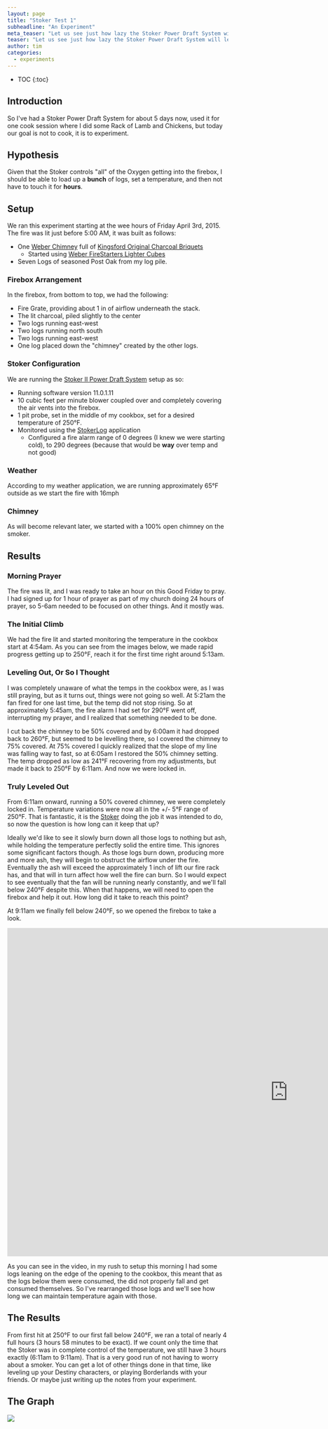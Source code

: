 ```yaml
---
layout: page
title: "Stoker Test 1"
subheadline: "An Experiment"
meta_teaser: "Let us see just how lazy the Stoker Power Draft System will let us be."
teaser: "Let us see just how lazy the Stoker Power Draft System will let us be."
author: tim
categories:
  - experiments
---
```



* TOC
{:toc}

## Introduction

So I've had a Stoker Power Draft System for about 5 days now, used it for one cook session where I did some Rack of Lamb and Chickens, but today our goal is not to cook, it is to experiment.

## Hypothesis

Given that the Stoker controls "all" of the Oxygen getting into the firebox, I should be able to load up a **bunch** of logs, set a temperature, and then not have to touch it for **hours**.

## Setup

We ran this experiment starting at the wee hours of Friday April 3rd, 2015.  The fire was lit just before 5:00 AM, it was built as follows:

* One [Weber Chimney][weber-chimney] full of [Kingsford Original Charcoal Briquets][charcoal]
	* Started using [Weber FireStarters Lighter Cubes][starter-cubes]
* Seven Logs of seasoned Post Oak from my log pile.

### Firebox Arrangement

In the firebox, from bottom to top, we had the following:

* Fire Grate, providing about 1 in of airflow underneath the stack.
* The lit charcoal, piled slightly to the center
* Two logs running east-west
* Two logs running north south
* Two logs running east-west
* One log placed down the "chimney" created by the other logs.

### Stoker Configuration

We are running the [Stoker II Power Draft System][stoker] setup as so:

* Running software version 11.0.1.11
* 10 cubic feet per minute blower coupled over and completely covering the air vents into the firebox.
* 1 pit probe, set in the middle of my cookbox, set for a desired temperature of 250°F.
* Monitored using the [StokerLog] application
  * Configured a fire alarm range of 0 degrees (I knew we were starting cold), to 290 degrees (because that would be **way** over temp and not good)

### Weather

According to my weather application, we are running approximately 65°F outside as we start the fire with 16mph

### Chimney

As will become relevant later, we started with a 100% open chimney on the smoker.

## Results

### Morning Prayer

The fire was lit, and I was ready to take an hour on this Good Friday to pray.  I had signed up for 1 hour of prayer as part of my church doing 24 hours of prayer, so 5-6am needed to be focused on other things.  And it mostly was.

### The Initial Climb

We had the fire lit and started monitoring the temperature in the cookbox start at 4:54am.  As you can see from the images below, we made rapid progress getting up to 250°F, reach it for the first time right around 5:13am.

### Leveling Out, Or So I Thought

I was completely unaware of what the temps in the cookbox were, as I was still praying, but as it turns out, things were not going so well.  At 5:21am the fan fired for one last time, but the temp did not stop rising.  So at approximately 5:45am, the fire alarm I had set for 290°F went off, interrupting my prayer, and I realized that something needed to be done.  

I cut back the chimney to be 50% covered and by 6:00am it had dropped back to 260°F, but seemed to be levelling there, so I covered the chimney to 75% covered. At 75% covered I quickly realized that the slope of my line was falling way to fast, so at 6:05am I restored the 50% chimney setting. The temp dropped as low as 241°F recovering from my adjustments, but made it back to 250°F by 6:11am.  And now we were locked in.

### Truly Leveled Out

From 6:11am onward, running a 50% covered chimney, we were completely locked in.  Temperature variations were now all in the +/- 5°F range of 250°F.  That is fantastic, it is the [Stoker] doing the job it was intended to do, so now the question is how long can it keep that up?

Ideally we'd like to see it slowly burn down all those logs to nothing but ash, while holding the temperature perfectly solid the entire time.  This ignores some significant factors though.  As those logs burn down, producing more and more ash, they will begin to obstruct the airflow under the fire.  Eventually the ash will exceed the approximately 1 inch of lift our fire rack has, and that will in turn affect how well the fire can burn.  So I would expect to see eventually that the fan will be running nearly constantly, and we'll fall below 240°F despite this.  When that happens, we will need to open the firebox and help it out.  How long did it take to reach this point?

At 9:11am we finally fell below 240°F, so we opened the firebox to take a look.

<iframe width="1280" height="750" src="https://www.youtube.com/embed/wqGOrUvlqaE" frameborder="0" allowfullscreen></iframe>

As you can see in the video, in my rush to setup this morning I had some logs leaning on the edge of the opening to the cookbox, this meant that as the logs below them were consumed, the did not properly fall and get consumed themselves.  So I've rearranged those logs and we'll see how long we can maintain temperature again with those.

## The Results

From first hit at 250°F to our first fall below 240°F, we ran a total of nearly 4 full hours (3 hours 58 minutes to be exact).  If we count only the time that the Stoker was in complete control of the temperature, we still have 3 hours exactly (6:11am to 9:11am).  That is a very good run of not having to worry about a smoker.  You can get a lot of other things done in that time, like leveling up your Destiny characters, or playing Borderlands with your friends.  Or maybe just writing up the notes from your experiment.

## The Graph

<img src="{{ site.urlimg }}stoker-test-1.png" />


[weber-chimney]: http://www.amazon.com/Weber-7416-Rapidfire-Chimney-Starter/dp/B000WEOQV8/ref=sr_1_1?ie=UTF8&qid=1428060505&sr=8-1&keywords=Weber+Chimney&tag=timraybnet-20
[charcoal]: http://www.amazon.com/Kingsford-30524-Charcoal-Briquets-13-9-Pound/dp/B0086TBA74/ref=sr_1_2?ie=UTF8&qid=1428060829&sr=8-2&keywords=Kingsford+Charcoal+Briquets&tag=timraybnet-20
[starter-cubes]: http://www.amazon.com/Weber-7417-FireStarters-Lighter-Cubes/dp/B001AN7RGG/ref=sr_1_18?ie=UTF8&qid=1428060634&sr=8-18&keywords=Charcoal&tag=timraybnet-20
[stoker]: https://www.rocksbarbque.com/
[StokerLog]: https://www.rocksbarbque.com/Applications.html

